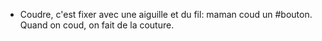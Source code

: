 - Coudre, c'est fixer avec une aiguille et du fil: maman coud un #bouton. Quand on coud, on fait de la couture.